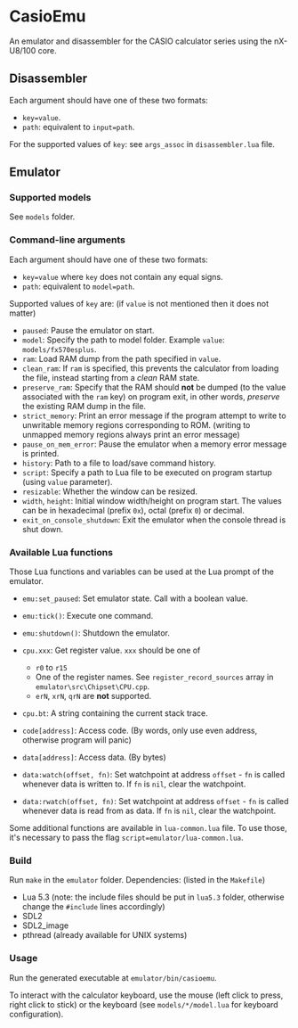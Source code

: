 # CasioEmu

An emulator and disassembler for the CASIO calculator series using the nX-U8/100 core.

## Disassembler

Each argument should have one of these two formats:

* `key=value`.
* `path`: equivalent to `input=path`.

For the supported values of `key`: see `args_assoc` in `disassembler.lua` file.

## Emulator

### Supported models

See `models` folder.

### Command-line arguments

Each argument should have one of these two formats:

* `key=value` where `key` does not contain any equal signs.
* `path`: equivalent to `model=path`.

Supported values of `key` are: (if `value` is not mentioned then it does not matter)

* `paused`: Pause the emulator on start.
* `model`: Specify the path to model folder. Example `value`: `models/fx570esplus`.
* `ram`: Load RAM dump from the path specified in `value`.
* `clean_ram`: If `ram` is specified, this prevents the calculator from loading the file, instead starting from a *clean* RAM state.
* `preserve_ram`: Specify that the RAM should **not** be dumped (to the value associated with the `ram` key) on program exit, in other words, *preserve* the existing RAM dump in the file.
* `strict_memory`: Print an error message if the program attempt to write to unwritable memory regions corresponding to ROM. (writing to unmapped memory regions always print an error message)
* `pause_on_mem_error`: Pause the emulator when a memory error message is printed.
* `history`: Path to a file to load/save command history.
* `script`: Specify a path to Lua file to be executed on program startup (using `value` parameter).
* `resizable`: Whether the window can be resized.
* `width`, `height`: Initial window width/height on program start. The values can be in hexadecimal (prefix `0x`), octal (prefix `0`) or decimal.
* `exit_on_console_shutdown`: Exit the emulator when the console thread is shut down.

### Available Lua functions

Those Lua functions and variables can be used at the Lua prompt of the emulator.

* `emu:set_paused`: Set emulator state. Call with a boolean value.
* `emu:tick()`: Execute one command.
* `emu:shutdown()`: Shutdown the emulator.

* `cpu.xxx`: Get register value. `xxx` should be one of
	* `r0` to `r15`
	* One of the register names. See `register_record_sources` array in `emulator\src\Chipset\CPU.cpp`.
	* `erN`, `xrN`, `qrN` are **not** supported.
* `cpu.bt`: A string containing the current stack trace.

* `code[address]`: Access code. (By words, only use even address, otherwise program will panic)
* `data[address]`: Access data. (By bytes)
* `data:watch(offset, fn)`: Set watchpoint at address `offset` - `fn` is called whenever
data is written to. If `fn` is `nil`, clear the watchpoint.
* `data:rwatch(offset, fn)`: Set watchpoint at address `offset` - `fn` is called whenever
data is read from as data. If `fn` is `nil`, clear the watchpoint.

Some additional functions are available in `lua-common.lua` file.
To use those, it's necessary to pass the flag `script=emulator/lua-common.lua`.

### Build

Run `make` in the `emulator` folder. Dependencies: (listed in the `Makefile`)

* Lua 5.3 (note: the include files should be put in `lua5.3` folder, otherwise change the `#include` lines accordingly)
* SDL2
* SDL2\_image
* pthread (already available for UNIX systems)

### Usage

Run the generated executable at `emulator/bin/casioemu`.

To interact with the calculator keyboard, use the mouse (left click to press, right click to stick) or the keyboard (see `models/*/model.lua` for keyboard configuration).
